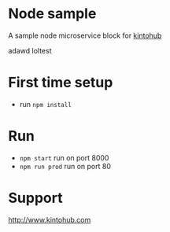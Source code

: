 # Node sample

A sample node microservice block for [kintohub](http://kintohub.com)


adawd  loltest

# First time setup

* run `npm install`


# Run

* `npm start` run on port 8000
* `npm run prod` run on port 80

# Support

http://www.kintohub.com
